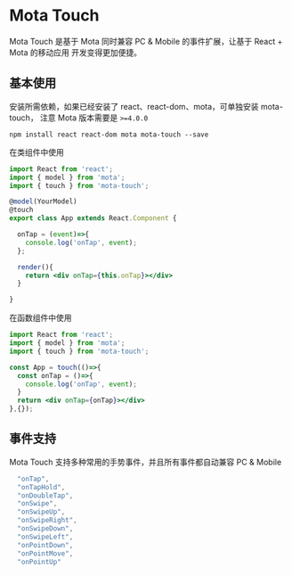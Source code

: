 # Mota Touch

Mota Touch 是基于 Mota 同时兼容 PC & Mobile 的事件扩展，让基于 React + Mota 的移动应用
开发变得更加便捷。

## 基本使用

安装所需依赖，如果已经安装了 react、react-dom、mota，可单独安装 mota-touch，
注意 Mota 版本需要是 `>=4.0.0`

```
npm install react react-dom mota mota-touch --save
```

在类组件中使用

```jsx
import React from 'react';
import { model } from 'mota';
import { touch } from 'mota-touch';

@model(YourModel)
@touch
export class App extends React.Component {

  onTap = (event)=>{
    console.log('onTap', event);
  };

  render(){
    return <div onTap={this.onTap}></div>
  }

}

```

在函数组件中使用

```jsx
import React from 'react';
import { model } from 'mota';
import { touch } from 'mota-touch';

const App = touch(()=>{
  const onTap = ()=>{
    console.log('onTap', event);
  }
  return <div onTap={onTap}></div>
},{});

```

## 事件支持

Mota Touch 支持多种常用的手势事件，并且所有事件都自动兼容 PC & Mobile

```ts
  "onTap",
  "onTapHold",
  "onDoubleTap",
  "onSwipe",
  "onSwipeUp",
  "onSwipeRight",
  "onSwipeDown",
  "onSwipeLeft",
  "onPointDown",
  "onPointMove",
  "onPointUp"
```